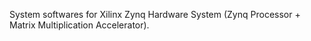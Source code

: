 System softwares for Xilinx Zynq Hardware System (Zynq Processor + Matrix Multiplication Accelerator).

